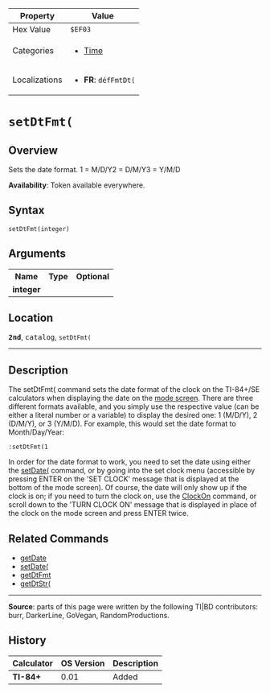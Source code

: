 | Property      | Value |
|---------------|-------|
| Hex Value     | `$EF03`|
| Categories    | <ul><li>[Time](<../categories/Time.md>)</li></ul> |
| Localizations | <ul><li><b>FR</b>: `défFmtDt(`</li></ul> |

# `setDtFmt(`

## Overview
Sets the date format.
1 = M/D/Y2 = D/M/Y3 = Y/M/D


<b>Availability</b>: Token available everywhere.

## Syntax
`setDtFmt(integer)`

## Arguments
<table>
<tr><th>Name</th><th>Type</th><th>Optional</th></tr>

<tr><td><b>integer</b></td><td></td><td></td></tr>

</table>

## Location
<tt><kbd><b>2nd</b></kbd></tt>, <kbd>catalog</kbd>, `setDtFmt(`
<hr>

## Description

The setDtFmt( command sets the date format of the clock on the TI-84+/SE calculators when displaying the date on the [mode screen](settings). There are three different formats available, and you simply use the respective value (can be either a literal number or a variable) to display the desired one: 1 (M/D/Y), 2 (D/M/Y), or 3 (Y/M/D). For example, this would set the date format to Month/Day/Year:

```ti-basic
:setDtFmt(1
```

In order for the date format to work, you need to set the date using either the [setDate(](setDate\(.md) command, or by going into the set clock menu (accessible by pressing ENTER on the 'SET CLOCK' message that is displayed at the bottom of the mode screen). Of course, the date will only show up if the clock is on; if you need to turn the clock on, use the [ClockOn](ClockOn.md) command, or scroll down to the 'TURN CLOCK ON' message that is displayed in place of the clock on the mode screen and press ENTER twice.

## Related Commands

*   [getDate](getDate.md)
*   [setDate(](setDate\(.md)
*   [getDtFmt](getDtFmt.md)
*   [getDtStr(](getDtStr\(.md)

* * *

**Source**: parts of this page were written by the following TI|BD contributors: burr, DarkerLine, GoVegan, RandomProductions.

## History
| Calculator | OS Version | Description |
|------------|------------|-------------|
| <b>TI-84+</b> | 0.01 | Added |


